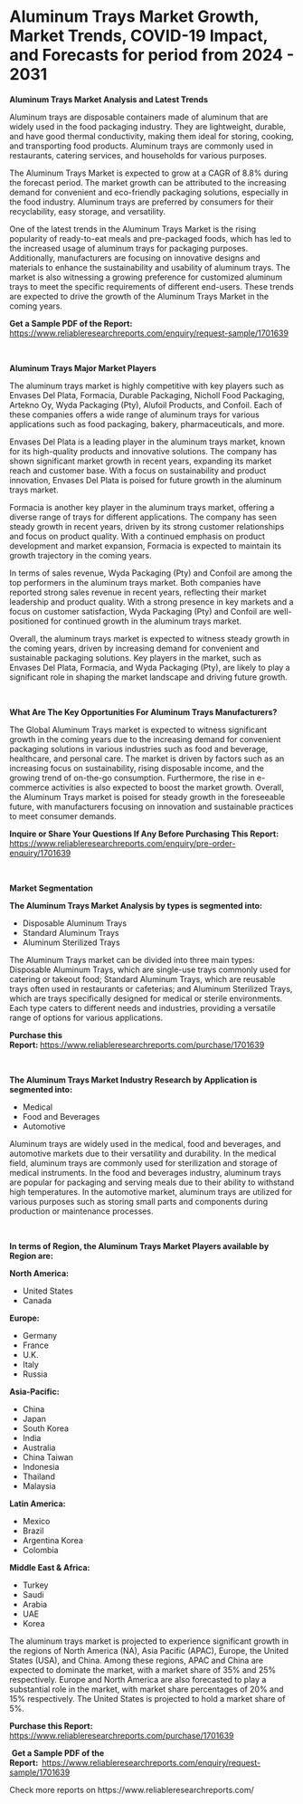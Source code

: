 <p><h1>Aluminum Trays Market Growth, Market Trends, COVID-19 Impact, and Forecasts for period from 2024 - 2031</h1></p><p><strong>Aluminum Trays Market Analysis and Latest Trends</strong></p>
<p><p>Aluminum trays are disposable containers made of aluminum that are widely used in the food packaging industry. They are lightweight, durable, and have good thermal conductivity, making them ideal for storing, cooking, and transporting food products. Aluminum trays are commonly used in restaurants, catering services, and households for various purposes.</p><p>The Aluminum Trays Market is expected to grow at a CAGR of 8.8% during the forecast period. The market growth can be attributed to the increasing demand for convenient and eco-friendly packaging solutions, especially in the food industry. Aluminum trays are preferred by consumers for their recyclability, easy storage, and versatility.</p><p>One of the latest trends in the Aluminum Trays Market is the rising popularity of ready-to-eat meals and pre-packaged foods, which has led to the increased usage of aluminum trays for packaging purposes. Additionally, manufacturers are focusing on innovative designs and materials to enhance the sustainability and usability of aluminum trays. The market is also witnessing a growing preference for customized aluminum trays to meet the specific requirements of different end-users. These trends are expected to drive the growth of the Aluminum Trays Market in the coming years.</p></p>
<p><strong>Get a Sample PDF of the Report:&nbsp;</strong> <a href="https://www.reliableresearchreports.com/enquiry/request-sample/1701639">https://www.reliableresearchreports.com/enquiry/request-sample/1701639</a></p>
<p>&nbsp;</p>
<p><strong>Aluminum Trays Major Market Players</strong></p>
<p><p>The aluminum trays market is highly competitive with key players such as Envases Del Plata, Formacia, Durable Packaging, Nicholl Food Packaging, Artekno Oy, Wyda Packaging (Pty), Alufoil Products, and Confoil. Each of these companies offers a wide range of aluminum trays for various applications such as food packaging, bakery, pharmaceuticals, and more.</p><p>Envases Del Plata is a leading player in the aluminum trays market, known for its high-quality products and innovative solutions. The company has shown significant market growth in recent years, expanding its market reach and customer base. With a focus on sustainability and product innovation, Envases Del Plata is poised for future growth in the aluminum trays market.</p><p>Formacia is another key player in the aluminum trays market, offering a diverse range of trays for different applications. The company has seen steady growth in recent years, driven by its strong customer relationships and focus on product quality. With a continued emphasis on product development and market expansion, Formacia is expected to maintain its growth trajectory in the coming years.</p><p>In terms of sales revenue, Wyda Packaging (Pty) and Confoil are among the top performers in the aluminum trays market. Both companies have reported strong sales revenue in recent years, reflecting their market leadership and product quality. With a strong presence in key markets and a focus on customer satisfaction, Wyda Packaging (Pty) and Confoil are well-positioned for continued growth in the aluminum trays market.</p><p>Overall, the aluminum trays market is expected to witness steady growth in the coming years, driven by increasing demand for convenient and sustainable packaging solutions. Key players in the market, such as Envases Del Plata, Formacia, and Wyda Packaging (Pty), are likely to play a significant role in shaping the market landscape and driving future growth.</p></p>
<p>&nbsp;</p>
<p><strong>What Are The Key Opportunities For Aluminum Trays Manufacturers?</strong></p>
<p><p>The Global Aluminum Trays market is expected to witness significant growth in the coming years due to the increasing demand for convenient packaging solutions in various industries such as food and beverage, healthcare, and personal care. The market is driven by factors such as an increasing focus on sustainability, rising disposable income, and the growing trend of on-the-go consumption. Furthermore, the rise in e-commerce activities is also expected to boost the market growth. Overall, the Aluminum Trays market is poised for steady growth in the foreseeable future, with manufacturers focusing on innovation and sustainable practices to meet consumer demands.</p></p>
<p><strong>Inquire or Share Your Questions If Any Before Purchasing This Report:</strong> <a href="https://www.reliableresearchreports.com/enquiry/pre-order-enquiry/1701639">https://www.reliableresearchreports.com/enquiry/pre-order-enquiry/1701639</a></p>
<p>&nbsp;</p>
<p><strong>Market Segmentation</strong></p>
<p><strong>The Aluminum Trays Market Analysis by types is segmented into:</strong></p>
<p><ul><li>Disposable Aluminum Trays</li><li>Standard Aluminum Trays</li><li>Aluminum Sterilized Trays</li></ul></p>
<p><p>The Aluminum Trays market can be divided into three main types: Disposable Aluminum Trays, which are single-use trays commonly used for catering or takeout food; Standard Aluminum Trays, which are reusable trays often used in restaurants or cafeterias; and Aluminum Sterilized Trays, which are trays specifically designed for medical or sterile environments. Each type caters to different needs and industries, providing a versatile range of options for various applications.</p></p>
<p><strong>Purchase this Report:&nbsp;</strong><a href="https://www.reliableresearchreports.com/purchase/1701639">https://www.reliableresearchreports.com/purchase/1701639</a></p>
<p>&nbsp;</p>
<p><strong>The Aluminum Trays Market Industry Research by Application is segmented into:</strong></p>
<p><ul><li>Medical</li><li>Food and Beverages</li><li>Automotive</li></ul></p>
<p><p>Aluminum trays are widely used in the medical, food and beverages, and automotive markets due to their versatility and durability. In the medical field, aluminum trays are commonly used for sterilization and storage of medical instruments. In the food and beverages industry, aluminum trays are popular for packaging and serving meals due to their ability to withstand high temperatures. In the automotive market, aluminum trays are utilized for various purposes such as storing small parts and components during production or maintenance processes.</p></p>
<p>&nbsp;</p>
<p><strong>In terms of Region, the Aluminum Trays Market Players available by Region are:</strong></p>
<p>
    <p> <strong> North America: </strong>
        <ul>
            <li>United States</li>
            <li>Canada</li>
        </ul>
        </p> 
    <p> <strong> Europe: </strong>
        <ul>
            <li>Germany</li>
            <li>France</li>
            <li>U.K.</li>
            <li>Italy</li>
            <li>Russia</li>
        </ul>
        </p> 
    <p> <strong> Asia-Pacific: </strong>
        <ul>
            <li>China</li>
            <li>Japan</li>
            <li>South Korea</li>
            <li>India</li>
            <li>Australia</li>
            <li>China Taiwan</li>
            <li>Indonesia</li>
            <li>Thailand</li>
            <li>Malaysia</li>
        </ul>
        </p> 
    <p> <strong> Latin America: </strong>
        <ul>
            <li>Mexico</li>
            <li>Brazil</li>
            <li>Argentina Korea</li>
            <li>Colombia</li>
        </ul>
        </p> 
    <p> <strong> Middle East & Africa: </strong>
        <ul>
            <li>Turkey</li>
            <li>Saudi</li>
            <li>Arabia</li>
            <li>UAE</li>
            <li>Korea</li>
        </ul>
    </p>
    </p>
<p><p>The aluminum trays market is projected to experience significant growth in the regions of North America (NA), Asia Pacific (APAC), Europe, the United States (USA), and China. Among these regions, APAC and China are expected to dominate the market, with a market share of 35% and 25% respectively. Europe and North America are also forecasted to play a substantial role in the market, with market share percentages of 20% and 15% respectively. The United States is projected to hold a market share of 5%.</p></p>
<p><strong>Purchase this Report: </strong><a href="https://www.reliableresearchreports.com/purchase/1701639">https://www.reliableresearchreports.com/purchase/1701639</a></p>
<p>&nbsp;<strong>Get a Sample PDF of the Report:&nbsp;&nbsp;</strong><a href="https://www.reliableresearchreports.com/enquiry/request-sample/1701639">https://www.reliableresearchreports.com/enquiry/request-sample/1701639</a></p>
<p><strong></strong></p>
<p>Check more reports on https://www.reliableresearchreports.com/</p>